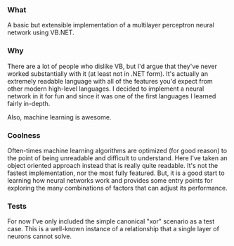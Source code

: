 ### What
A basic but extensible implementation of a multilayer perceptron neural network using VB.NET. 

### Why
There are a lot of people who dislike VB, but I'd argue that they've never worked substantially with it (at least not in .NET form).
It's actually an extremely readable language with all of the features you'd expect from other modern high-level languages. I decided
to implement a neural network in it for fun and since it was one of the first languages I learned fairly in-depth.

Also, machine learning is awesome.

### Coolness
Often-times machine learning algorithms are optimized (for good reason) to the point of being unreadable and difficult to understand.
Here I've taken an object oriented approach instead that is really quite readable. It's not the fastest implementation, nor the most
fully featured. But, it is a good start to learning how neural networks work and provides some entry points for exploring the many
combinations of factors that can adjust its performance.


### Tests
For now I've only included the simple canonical "xor" scenario as a test case. This is a well-known instance of a relationship
that a single layer of neurons cannot solve. 